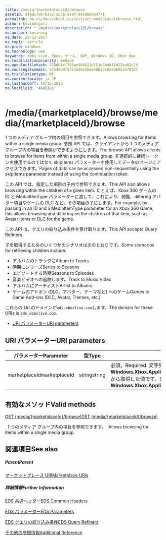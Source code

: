 ```yaml
---
title: /media/{marketplaceId}/browse
assetID: 4fedc780-b3c2-c83b-e7af-9e18666a4771
permalink: en-us/docs/xboxlive/rest/uri-medialocalebrowse.html
author: KevinAsgari
description: " /media/{marketplaceId}/browse"
ms.author: kevinasg
ms.date: 20-12-2017
ms.topic: article
ms.prod: windows
ms.technology: uwp
keywords: Xbox Live, Xbox, ゲーム, UWP, Windows 10, Xbox One
ms.localizationpriority: medium
ms.openlocfilehash: 776db1cf795ae964621d751d6b4b72d22ba82c2d
ms.sourcegitcommit: 9354909f9351b9635bee9bb2dc62db60d2d70107
ms.translationtype: MT
ms.contentlocale: ja-JP
ms.lasthandoff: 10/16/2018
ms.locfileid: "4686326"
---
```

# <a name="mediamarketplaceidbrowse"></a><span data-ttu-id="bfe71-104">/media/{marketplaceId}/browse</span><span class="sxs-lookup"><span data-stu-id="bfe71-104">/media/{marketplaceId}/browse</span></span>
<span data-ttu-id="bfe71-105">1 つのメディア グループ内の項目を参照できます。</span><span class="sxs-lookup"><span data-stu-id="bfe71-105">Allows browsing for items within a single media group.</span></span> <span data-ttu-id="bfe71-106">参照 API では、クライアントから 1 つのメディア グループ内の項目を参照ができるようにします。</span><span class="sxs-lookup"><span data-stu-id="bfe71-106">The browse API allows clients to browse for items from within a single media group.</span></span> <span data-ttu-id="bfe71-107">非連続的に継続トークンを使用するのではなく skipItems パラメーターを使用してデータのページにアクセスできます。</span><span class="sxs-lookup"><span data-stu-id="bfe71-107">Pages of data can be accessed non-sequentially using the skipItems parameter instead of using the continuation token.</span></span>
 
<span data-ttu-id="bfe71-108">この API では、指定した項目の子内で参照できます。</span><span class="sxs-lookup"><span data-stu-id="bfe71-108">This API also allows browsing within the children of a given item.</span></span> <span data-ttu-id="bfe71-109">たとえば、Xbox 360 ゲームの ID と MediaItemType パラメーターに渡して、これにより、閲覧、diltering アバター項目やゲームの DLC など、その項目の子にします。</span><span class="sxs-lookup"><span data-stu-id="bfe71-109">For example, by passing in an ID and a MediaItemType parameter for an Xbox 360 Game, this allows browsing and diltering on the children of that item, such as Avatar items or DLC for the game.</span></span>
 
<span data-ttu-id="bfe71-110">この API は、クエリの絞り込み条件を受け取ります。</span><span class="sxs-lookup"><span data-stu-id="bfe71-110">This API accepts Query Refiners.</span></span>
 
<span data-ttu-id="bfe71-111">子を取得するためのいくつかのシナリオは次のとおりです。</span><span class="sxs-lookup"><span data-stu-id="bfe71-111">Some scenarios for retrieving children include:</span></span>
 
   * <span data-ttu-id="bfe71-112">アルバムのトラックに</span><span class="sxs-lookup"><span data-stu-id="bfe71-112">Album to Tracks</span></span>
   * <span data-ttu-id="bfe71-113">時期にシリーズ</span><span class="sxs-lookup"><span data-stu-id="bfe71-113">Series to Seasons</span></span>
   * <span data-ttu-id="bfe71-114">エピソードする時期</span><span class="sxs-lookup"><span data-stu-id="bfe71-114">Seasons to Episodes</span></span>
   * <span data-ttu-id="bfe71-115">音楽ビデオへの追跡します。</span><span class="sxs-lookup"><span data-stu-id="bfe71-115">Track to Music Video</span></span>
   * <span data-ttu-id="bfe71-116">アルバムにアーティスト</span><span class="sxs-lookup"><span data-stu-id="bfe71-116">Artist to Albums</span></span>
   * <span data-ttu-id="bfe71-117">ゲームのアドオン (DLC、アバター、テーマなど) へのゲーム</span><span class="sxs-lookup"><span data-stu-id="bfe71-117">Games to Game Add-ons (DLC, Avatar, Themes, etc.)</span></span>
  
<span data-ttu-id="bfe71-118">これらの Uri のドメインが`eds.xboxlive.com`します。</span><span class="sxs-lookup"><span data-stu-id="bfe71-118">The domain for these URIs is `eds.xboxlive.com`.</span></span>
 
  * [<span data-ttu-id="bfe71-119">URI パラメーター</span><span class="sxs-lookup"><span data-stu-id="bfe71-119">URI parameters</span></span>](#ID4EMB)
 
<a id="ID4EMB"></a>

 
## <a name="uri-parameters"></a><span data-ttu-id="bfe71-120">URI パラメーター</span><span class="sxs-lookup"><span data-stu-id="bfe71-120">URI parameters</span></span>
 
| <span data-ttu-id="bfe71-121">パラメーター</span><span class="sxs-lookup"><span data-stu-id="bfe71-121">Parameter</span></span>| <span data-ttu-id="bfe71-122">型</span><span class="sxs-lookup"><span data-stu-id="bfe71-122">Type</span></span>| <span data-ttu-id="bfe71-123">説明</span><span class="sxs-lookup"><span data-stu-id="bfe71-123">Description</span></span>| 
| --- | --- | --- | 
| <span data-ttu-id="bfe71-124">marketplaceId</span><span class="sxs-lookup"><span data-stu-id="bfe71-124">marketplaceId</span></span>| <span data-ttu-id="bfe71-125">string</span><span class="sxs-lookup"><span data-stu-id="bfe71-125">string</span></span>| <span data-ttu-id="bfe71-126">必須。</span><span class="sxs-lookup"><span data-stu-id="bfe71-126">Required.</span></span> <span data-ttu-id="bfe71-127">文字列<b>Windows.Xbox.ApplicationModel.Store.Configuration.MarketplaceId</b>から取得した値です。</span><span class="sxs-lookup"><span data-stu-id="bfe71-127">String value obtained from the <b>Windows.Xbox.ApplicationModel.Store.Configuration.MarketplaceId</b>.</span></span>| 
  
<a id="ID4ENC"></a>

 
## <a name="valid-methods"></a><span data-ttu-id="bfe71-128">有効なメソッド</span><span class="sxs-lookup"><span data-stu-id="bfe71-128">Valid methods</span></span>

[<span data-ttu-id="bfe71-129">GET (media/{marketplaceId}/browse)</span><span class="sxs-lookup"><span data-stu-id="bfe71-129">GET (media/{marketplaceId}/browse)</span></span>](uri-medialocalebrowseget.md)

<span data-ttu-id="bfe71-130">&nbsp;&nbsp;1 つのメディア グループ内の項目を参照できます。</span><span class="sxs-lookup"><span data-stu-id="bfe71-130">&nbsp;&nbsp;Allows browsing for items within a single media group.</span></span> 
 
<a id="ID4EXC"></a>

 
## <a name="see-also"></a><span data-ttu-id="bfe71-131">関連項目</span><span class="sxs-lookup"><span data-stu-id="bfe71-131">See also</span></span>
 
<a id="ID4EZC"></a>

 
##### <a name="parent"></a><span data-ttu-id="bfe71-132">Parent</span><span class="sxs-lookup"><span data-stu-id="bfe71-132">Parent</span></span> 

[<span data-ttu-id="bfe71-133">マーケットプレース URI</span><span class="sxs-lookup"><span data-stu-id="bfe71-133">Marketplace URIs</span></span>](atoc-reference-marketplace.md)

  
<a id="ID4EDD"></a>

 
##### <a name="further-information"></a><span data-ttu-id="bfe71-134">詳細情報</span><span class="sxs-lookup"><span data-stu-id="bfe71-134">Further Information</span></span> 

[<span data-ttu-id="bfe71-135">EDS 共通ヘッダー</span><span class="sxs-lookup"><span data-stu-id="bfe71-135">EDS Common Headers</span></span>](../../additional/edscommonheaders.md)

 [<span data-ttu-id="bfe71-136">EDS パラメーター</span><span class="sxs-lookup"><span data-stu-id="bfe71-136">EDS Parameters</span></span>](../../additional/edsparameters.md)

 [<span data-ttu-id="bfe71-137">EDS クエリの絞り込み条件</span><span class="sxs-lookup"><span data-stu-id="bfe71-137">EDS Query Refiners</span></span>](../../additional/edsqueryrefiners.md)

 [<span data-ttu-id="bfe71-138">その他の参照情報</span><span class="sxs-lookup"><span data-stu-id="bfe71-138">Additional Reference</span></span>](../../additional/atoc-xboxlivews-reference-additional.md)

   